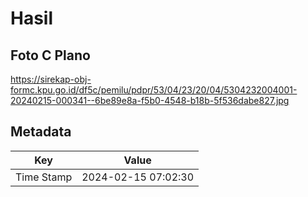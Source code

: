 # Hasil

## Foto C Plano

https://sirekap-obj-formc.kpu.go.id/df5c/pemilu/pdpr/53/04/23/20/04/5304232004001-20240215-000341--6be89e8a-f5b0-4548-b18b-5f536dabe827.jpg


## Metadata

| Key        | Value               |
| ---------- | ------------------- |
| Time Stamp | 2024-02-15 07:02:30 |



